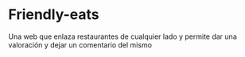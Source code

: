 # Friendly-eats
Una web que enlaza restaurantes de cualquier lado y permite dar una valoración y dejar un comentario del mismo
